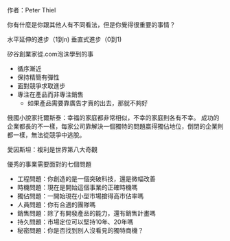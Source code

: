 作者：Peter Thiel

你有什麼是你跟其他人有不同看法，但是你覺得很重要的事情？

水平延伸的進步（1到n)
垂直式進步（0到1)

矽谷創業家從.com泡沫學到的事
- 循序漸近
- 保持精簡有彈性
- 面對競爭求取進步
- 專注在產品而非專注銷售
	- 如果產品需要靠廣告才賣的出去，那就不夠好

俄國小說家托爾斯泰：幸福的家庭都非常相似，不幸的家庭則各有不幸。
成功的企業都長的不一樣，每家公司靠解決一個獨特的問題贏得獨佔地位，倒閉的企業則都一樣，無法從競爭中逃脫。

愛因斯坦：複利是世界第八大奇觀

優秀的事業需要面對的七個問題
- 工程問題：你創造的是一個突破科技，還是微幅改善
- 時機問題：現在是開始這個事業的正確時機嗎
- 獨佔問題：一開始現在小型市場搶得高市佔率嗎
- 人員問題：你有合適的團隊嗎
- 銷售問題：除了有開發產品的能力，還有銷售計畫嗎
- 持久問題：市場定位可以堅持10年、20年嗎
- 秘密問題：你是否找到別人沒看見的獨特商機？